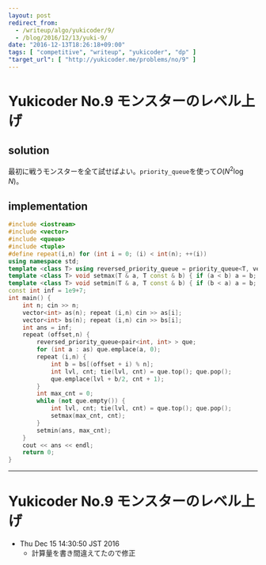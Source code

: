 ```yaml
---
layout: post
redirect_from:
  - /writeup/algo/yukicoder/9/
  - /blog/2016/12/13/yuki-9/
date: "2016-12-13T18:26:18+09:00"
tags: [ "competitive", "writeup", "yukicoder", "dp" ]
"target_url": [ "http://yukicoder.me/problems/no/9" ]
---
```


# Yukicoder No.9 モンスターのレベル上げ

## solution

最初に戦うモンスターを全て試せばよい。`priority_queue`を使って$O(N^2 \log N)$。

## implementation

``` c++
#include <iostream>
#include <vector>
#include <queue>
#include <tuple>
#define repeat(i,n) for (int i = 0; (i) < int(n); ++(i))
using namespace std;
template <class T> using reversed_priority_queue = priority_queue<T, vector<T>, greater<T> >;
template <class T> void setmax(T & a, T const & b) { if (a < b) a = b; }
template <class T> void setmin(T & a, T const & b) { if (b < a) a = b; }
const int inf = 1e9+7;
int main() {
    int n; cin >> n;
    vector<int> as(n); repeat (i,n) cin >> as[i];
    vector<int> bs(n); repeat (i,n) cin >> bs[i];
    int ans = inf;
    repeat (offset,n) {
        reversed_priority_queue<pair<int, int> > que;
        for (int a : as) que.emplace(a, 0);
        repeat (i,n) {
            int b = bs[(offset + i) % n];
            int lvl, cnt; tie(lvl, cnt) = que.top(); que.pop();
            que.emplace(lvl + b/2, cnt + 1);
        }
        int max_cnt = 0;
        while (not que.empty()) {
            int lvl, cnt; tie(lvl, cnt) = que.top(); que.pop();
            setmax(max_cnt, cnt);
        }
        setmin(ans, max_cnt);
    }
    cout << ans << endl;
    return 0;
}
```

---

# Yukicoder No.9 モンスターのレベル上げ

-   Thu Dec 15 14:30:50 JST 2016
    -   計算量を書き間違えてたので修正
